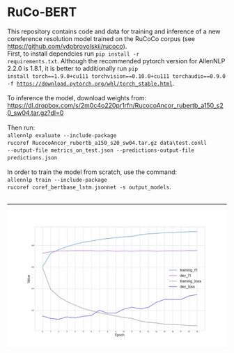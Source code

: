 # RuCo-BERT

This repository contains code and data for training and inference of a new coreference resolution model trained on the RuCoCo corpus (see https://github.com/vdobrovolskii/rucoco). <br>
First, to install dependcies run <code>pip install -r requirements.txt</code>. Although the recommended pytorch version for AllenNLP 2.2.0 is 1.8.1, it is better to additionally run <code>pip install torch==1.9.0+cu111 torchvision==0.10.0+cu111 torchaudio==0.9.0 -f https://download.pytorch.org/whl/torch_stable.html</code>.<br><br>
To inference the model, download weights from: https://dl.dropbox.com/s/2m0c4o220pr1rfn/RucocoAncor_rubertb_a150_s20_sw04.tar.gz?dl=0 <br><br>
Then run: <br>
<code>allennlp evaluate --include-package rucoref RucocoAncor_rubertb_a150_s20_sw04.tar.gz data\test.conll --output-file metrics_on_test.json --predictions-output-file predictions.json</code><br><br>
In order to train the model from scratch, use the command:<br>
<code>allennlp train --include-package rucoref coref_bertbase_lstm.jsonnet -s output_models</code>.<br><br>
<hr>

![alt text](https://github.com/gleb-skobinsky/RuCo-BERT/blob/master/training.jpg?raw=true)
